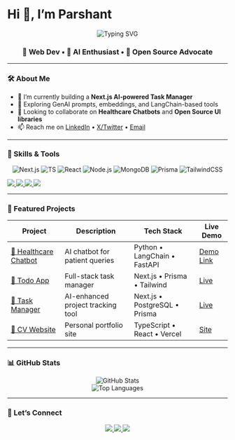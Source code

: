 <h1>Hi 👋, I’m Parshant</h1>

<p align="center">
  <img src="https://readme-typing-svg.herokuapp.com/?font=Righteous&size=35&center=true&vCenter=true&width=500&height=70&duration=4000&lines=Hi+There!+%F0%9F%8C%9F;I'm+Parshant!" alt="Typing SVG" />
</p>

<h3 align="center">
  🚀 Web Dev • 🤖 AI Enthusiast • 🌱 Open Source Advocate
</h3>

---

### 🛠️ About Me

- 🔭 I’m currently building a **Next.js AI‑powered Task Manager**
- 🌱 Exploring GenAI prompts, embeddings, and LangChain-based tools
- 🤝 Looking to collaborate on **Healthcare Chatbots** and **Open Source UI libraries**
- 📫 Reach me on [LinkedIn](https://www.linkedin.com/in/parshant-kum/) • [X/Twitter](https://x.com/999Parshant) • [Email](mailto:parshant@example.com)

---

### 🔧 Skills & Tools

<p align="center">
  <img src="https://img.shields.io/badge/Next.js-000000?logo=next.js&logoColor=white" alt="Next.js" />
  <img src="https://img.shields.io/badge/TypeScript-3178C6?logo=typescript&logoColor=white" alt="TS" />
  <img src="https://img.shields.io/badge/React-20232A?logo=react&logoColor=61DAFB" alt="React" />
  <img src="https://img.shields.io/badge/Node.js-339933?logo=node.js&logoColor=white" alt="Node.js" />
  <img src="https://img.shields.io/badge/MongoDB-47A248?logo=mongodb&logoColor=white" alt="MongoDB" />
  <img src="https://img.shields.io/badge/Prisma-2D3748?logo=prisma&logoColor=white" alt="Prisma" />
  <img src="https://img.shields.io/badge/TailwindCSS-06B6D4?logo=tailwindcss&logoColor=white" alt="TailwindCSS" />
</p>

<a href="https://leetcode.com/kanvit/">
  <img src="https://img.shields.io/badge/Leetcode-orange?style=for-the-badge&logo=leetcode&logoColor=black"/>
</a>
<a href="https://www.linkedin.com/in/parshant-kumar-074a592a6">
  <img src="https://img.shields.io/badge/LinkedIn-0077B5?style=for-the-badge&logo=linkedin&logoColor=white"/> 
 </a> 
<a href="parshant0011pk@gmail.com">
  <img src="https://img.shields.io/badge/Gmail-D14836?style=for-the-badge&logo=gmail&logoColor=white"/>
</a>
<a href="https://x.com/999Parshant">
  <img src="https://img.shields.io/badge/Twitter-1DA1F2?style=for-the-badge&logo=twitter&logoColor=white"/>
</a>

---

### 📂 Featured Projects

<p align="center">

| Project | Description | Tech Stack | Live Demo |
|--------|-------------|------------|-----------|
| [🔗 Healthcare Chatbot](https://github.com/Parshant1231/healthcare-chatbot) | AI chatbot for patient queries | Python • LangChain • FastAPI | [Demo Link](https://healthcare-chatbot-demo.vercel.app) |
| [🔗 Todo App](https://github.com/Parshant1231/todo-app) | Full-stack task manager | Next.js • Prisma • Tailwind | [Live](https://todo-app-demo.vercel.app) |
| [🔗 Task Manager](https://github.com/Parshant1231/task-manger) | AI-enhanced project tracking tool | Next.js • PostgreSQL • Prisma | [Live](https://task-manager-demo.vercel.app) |
| [🔗 CV Website](https://github.com/Parshant1231/cv-website) | Personal portfolio site | TypeScript • React • Vercel | [Site](https://parshantcv.vercel.app) |

</p>

---

### 📊 GitHub Stats

<p align="center">
  <img src="https://github-readme-stats.vercel.app/api?username=Parshant1231&show_icons=true&theme=tokyonight" alt="GitHub Stats" />
  <br />
  <img src="https://github-readme-stats.vercel.app/api/top-langs/?username=Parshant1231&layout=compact&theme=tokyonight" alt="Top Languages" />
</p>

---

### 🤝 Let’s Connect

<p align="center">
  <a href="https://www.linkedin.com/in/parshant-kum/" target="_blank">
    <img src="https://img.shields.io/badge/LinkedIn-0077B5?logo=linkedin&style=for-the-badge&logoColor=white" />
  </a>
  <a href="mailto:parshant@example.com" target="_blank">
    <img src="https://img.shields.io/badge/Gmail-D14836?logo=gmail&style=for-the-badge&logoColor=white" />
  </a>
  <a href="https://x.com/999Parshant" target="_blank">
    <img src="https://img.shields.io/badge/X-000000?logo=twitter&style=for-the-badge&logoColor=white" />
  </a>
</p>
